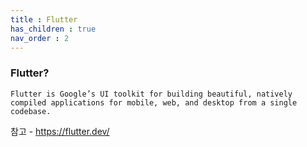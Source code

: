 ```yaml
---
title : Flutter
has_children : true
nav_order : 2
---
```


### Flutter?

```
Flutter is Google’s UI toolkit for building beautiful, natively compiled applications for mobile, web, and desktop from a single codebase.
```

참고 - <https://flutter.dev/>
